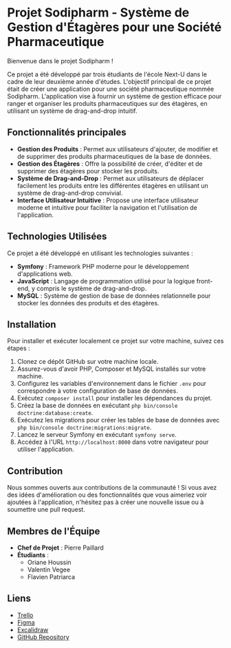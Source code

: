 # Projet Sodipharm - Système de Gestion d'Étagères pour une Société Pharmaceutique

Bienvenue dans le projet Sodipharm !

Ce projet a été développé par trois étudiants de l'école Next-U dans le cadre de leur deuxième année d'études. L'objectif principal de ce projet était de créer une application pour une société pharmaceutique nommée Sodipharm. L'application vise à fournir un système de gestion efficace pour ranger et organiser les produits pharmaceutiques sur des étagères, en utilisant un système de drag-and-drop intuitif.

## Fonctionnalités principales

- **Gestion des Produits** : Permet aux utilisateurs d'ajouter, de modifier et de supprimer des produits pharmaceutiques de la base de données.
- **Gestion des Étagères** : Offre la possibilité de créer, d'éditer et de supprimer des étagères pour stocker les produits.
- **Système de Drag-and-Drop** : Permet aux utilisateurs de déplacer facilement les produits entre les différentes étagères en utilisant un système de drag-and-drop convivial.
- **Interface Utilisateur Intuitive** : Propose une interface utilisateur moderne et intuitive pour faciliter la navigation et l'utilisation de l'application.

## Technologies Utilisées

Ce projet a été développé en utilisant les technologies suivantes :

- **Symfony** : Framework PHP moderne pour le développement d'applications web.
- **JavaScript** : Langage de programmation utilisé pour la logique front-end, y compris le système de drag-and-drop.
- **MySQL** : Système de gestion de base de données relationnelle pour stocker les données des produits et des étagères.

## Installation

Pour installer et exécuter localement ce projet sur votre machine, suivez ces étapes :

1. Clonez ce dépôt GitHub sur votre machine locale.
2. Assurez-vous d'avoir PHP, Composer et MySQL installés sur votre machine.
3. Configurez les variables d'environnement dans le fichier `.env` pour correspondre à votre configuration de base de données.
4. Exécutez `composer install` pour installer les dépendances du projet.
5. Créez la base de données en exécutant `php bin/console doctrine:database:create`.
6. Exécutez les migrations pour créer les tables de base de données avec `php bin/console doctrine:migrations:migrate`.
7. Lancez le serveur Symfony en exécutant `symfony serve`.
8. Accédez à l'URL `http://localhost:8000` dans votre navigateur pour utiliser l'application.

## Contribution

Nous sommes ouverts aux contributions de la communauté ! Si vous avez des idées d'amélioration ou des fonctionnalités que vous aimeriez voir ajoutées à l'application, n'hésitez pas à créer une nouvelle issue ou à soumettre une pull request.

## Membres de l'Équipe

- **Chef de Projet** : Pierre Paillard
- **Étudiants** :
  - Oriane Houssin
  - Valentin Vegee
  - Flavien Patriarca

## Liens

- [Trello](https://trello.com/b/DP4whvNq/user-story)
- [Figma](https://www.figma.com/file/8XGcvmsOSr2IWYDZIzFdwd/Untitled?type=design&node-id=0-1&mode=design&t=Ywn4rcwUUhcFjue8-0)
- [Excalidraw](https://excalidraw.com)
- [GitHub Repository](https://github.com/TurT781/RealSodipharm)

